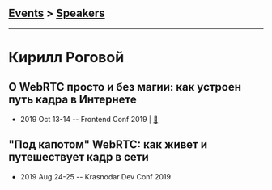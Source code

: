 ## [Events](../README.md) > [Speakers](../speakers.md)
---

# Кирилл Роговой

## О WebRTC просто и без магии: как устроен путь кадра в Интернете
- 2019 Oct 13-14 -- Frontend Conf 2019  | [:notebook:](https://drive.google.com/file/d/1XmJSifMUoZ_UqmXjiUCIZRIKOeLFqO3O)  
## &quot;Под капотом&quot; WebRTC: как живет и путешествует кадр в сети
- 2019 Aug 24-25 -- Krasnodar Dev Conf 2019    
